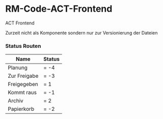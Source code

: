 # RM-Code-ACT-Frontend
ACT Frontend 

Zurzeit nicht als Komponente sondern nur zur Versionierung der Dateien

### Status Routen
Name | Status
----------------|----------
Planung      | = -4
Zur Freigabe | = -3
Freigegeben  | =  1
Kommt raus   | = -1
Archiv       | =  2
Papierkorb   | = -2 

